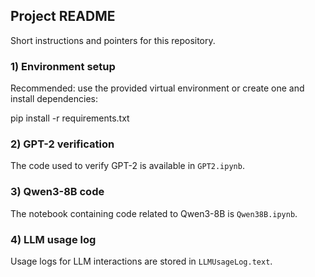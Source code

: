## Project README

Short instructions and pointers for this repository.

### 1) Environment setup

Recommended: use the provided virtual environment or create one and install dependencies:

pip install -r requirements.txt

### 2) GPT-2 verification

The code used to verify GPT-2 is available in `GPT2.ipynb`.

### 3) Qwen3-8B code

The notebook containing code related to Qwen3-8B is `Qwen38B.ipynb`.

### 4) LLM usage log

Usage logs for LLM interactions are stored in `LLMUsageLog.text`.
